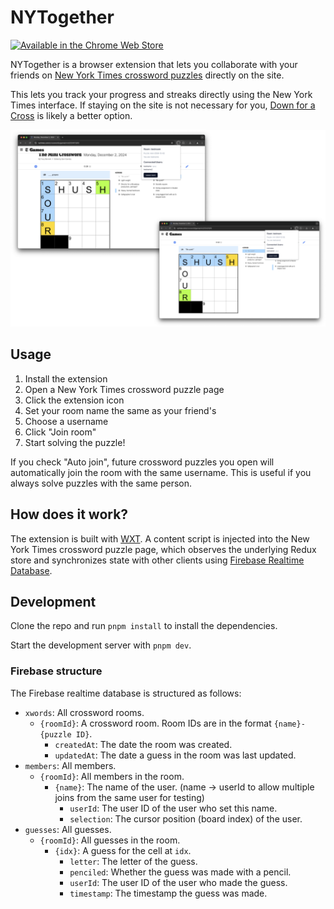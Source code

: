# NYTogether

[<img src="https://i.imgur.com/r7gehrt.png" alt="Available in the Chrome Web Store" width="250">](https://chromewebstore.google.com/detail/nytogether/jffmdpeogammpanehehiojklbepkefkn)

NYTogether is a browser extension that lets you collaborate with your friends on [New York Times crossword puzzles](https://www.nytimes.com/crosswords) directly on the site.

This lets you track your progress and streaks directly using the New York Times interface. If staying on the site is not necessary for you, [Down for a Cross](https://downforacross.com/) is likely a better option.

![NYTogether](images/NYTogther%201.png)

## Usage

1. Install the extension
2. Open a New York Times crossword puzzle page
3. Click the extension icon
4. Set your room name the same as your friend's
5. Choose a username
6. Click "Join room"
7. Start solving the puzzle!

If you check "Auto join", future crossword puzzles you open will automatically join the room with the same username. This is useful if you always solve puzzles with the same person.

## How does it work?

The extension is built with [WXT](https://wxt.dev/). A content script is injected into the New York Times crossword puzzle page, which observes the underlying Redux store and synchronizes state with other clients using [Firebase Realtime Database](https://firebase.google.com/products/realtime-database).

## Development

Clone the repo and run `pnpm install` to install the dependencies.

Start the development server with `pnpm dev`.

### Firebase structure

The Firebase realtime database is structured as follows:

-   `xwords`: All crossword rooms.
    -   `{roomId}`: A crossword room. Room IDs are in the format `{name}-{puzzle ID}`.
        -   `createdAt`: The date the room was created.
        -   `updatedAt`: The date a guess in the room was last updated.
-   `members`: All members.
    -   `{roomId}`: All members in the room.
        -   `{name}`: The name of the user. (name -> userId to allow multiple joins from the same user for testing)
            -   `userId`: The user ID of the user who set this name.
            -   `selection`: The cursor position (board index) of the user.
-   `guesses`: All guesses.
    -   `{roomId}`: All guesses in the room.
        -   `{idx}`: A guess for the cell at `idx`.
            -   `letter`: The letter of the guess.
            -   `penciled`: Whether the guess was made with a pencil.
            -   `userId`: The user ID of the user who made the guess.
            -   `timestamp`: The timestamp the guess was made.
